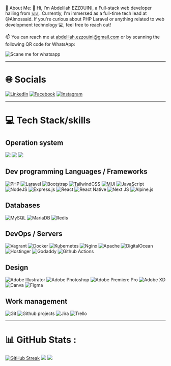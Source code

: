 💫 About Me:
👋 Hi, I’m Abdelilah EZZOUINI, a Full-stack web developer hailing from 🇲🇦. Currently, I'm immersed as a full-time tech lead at @Almossaid. If you're curious about PHP Laravel or anything related to web development technology 💻, feel free to reach out!

📫 You can reach me at abdelilah.ezzouini@gmail.com or by scanning the following QR code for WhatsApp:

![Scane me for whatsapp](https://drive.google.com/uc?id=10QRZbSQq4QOfA9o4WS3DDgRzNjQ9k2rU)

---

# 🌐 Socials
[![LinkedIn](https://img.shields.io/badge/LinkedIn-%230077B5.svg?logo=linkedin&logoColor=white)](https://linkedin.com/in/abdelilah-ezzouini)  [![Facebook](https://img.shields.io/badge/Facebook-%231877F2.svg?logo=Facebook&logoColor=white)](https://facebook.com/abdelilah.ezzouini)  [![Instagram](https://img.shields.io/badge/Instagram-%23E4405F.svg?logo=Instagram&logoColor=white)](https://instagram.com/ezzouini.abdelilah)  

---

# 💻 Tech Stack/skills
## Operation system
![](https://img.shields.io/badge/OS-Mac-info?style=flat&logo=apple&logoColor=white&color=%23942c00) ![](https://img.shields.io/badge/Windows-info?style=flat&logo=microsoft&Color=blue&color=blue)  ![](https://img.shields.io/badge/Ubuntu-info?style=flat&logo=ubuntu&logoColor=white&color=orange)

## Dev programming Languages / Frameworks
![PHP](https://img.shields.io/badge/php-%23777BB4.svg?style=for-the-badge&logo=php&logoColor=white) ![Laravel](https://img.shields.io/badge/laravel-%23FF2D20.svg?style=for-the-badge&logo=laravel&logoColor=white)
![Bootstrap](https://img.shields.io/badge/bootstrap-%23563D7C.svg?style=for-the-badge&logo=bootstrap&logoColor=white) ![TailwindCSS](https://img.shields.io/badge/tailwindcss-%2338B2AC.svg?style=for-the-badge&logo=tailwind-css&logoColor=white) ![MUI](https://img.shields.io/badge/MUI-%230081CB.svg?style=for-the-badge&logo=material-ui&logoColor=white)
![JavaScript](https://img.shields.io/badge/javascript-%23323330.svg?style=for-the-badge&logo=javascript&logoColor=%23F7DF1E) ![NodeJS](https://img.shields.io/badge/node.js-6DA55F?style=for-the-badge&logo=node.js&logoColor=white) ![Express.js](https://img.shields.io/badge/express.js-%23404d59.svg?style=for-the-badge&logo=express&logoColor=%2361DAFB) ![React](https://img.shields.io/badge/react-%2320232a.svg?style=for-the-badge&logo=react&logoColor=%2361DAFB) ![React Native](https://img.shields.io/badge/react_native-%2320232a.svg?style=for-the-badge&logo=react&logoColor=%2361DAFB) ![Next JS](https://img.shields.io/badge/Next-black?style=for-the-badge&logo=next.js&logoColor=white) ![Alpine.js](https://img.shields.io/badge/Alpine.js-%2320232a.svg?style=for-the-badge&logo=alpinedotjs&logoColor=%238BC0D0)

## Databases
![MySQL](https://img.shields.io/badge/mysql-%2300f.svg?style=for-the-badge&logo=mysql&logoColor=white)  ![MariaDB](https://img.shields.io/badge/MariaDB-003545?style=for-the-badge&logo=mariadb&logoColor=white) ![Redis](https://img.shields.io/badge/redis-%23DD0031.svg?style=for-the-badge&logo=redis&logoColor=white)

## DevOps / Servers
![Vagrant](https://img.shields.io/badge/vagrant-%231563FF.svg?style=for-the-badge&logo=vagrant&logoColor=white) ![Docker](https://img.shields.io/badge/docker-%230db7ed.svg?style=for-the-badge&logo=docker&logoColor=white) ![Kubernetes](https://img.shields.io/badge/kubernetes-%23326ce5.svg?style=for-the-badge&logo=kubernetes&logoColor=white)
![Nginx](https://img.shields.io/badge/nginx-%23009639.svg?style=for-the-badge&logo=nginx&logoColor=white) ![Apache](https://img.shields.io/badge/apache-%23D42029.svg?style=for-the-badge&logo=apache&logoColor=white)
![DigitalOcean](https://img.shields.io/badge/DigitalOcean-%230167ff.svg?style=for-the-badge&logo=digitalOcean&logoColor=white) ![Hostinger](https://img.shields.io/badge/hostinger-%23674CC4.svg?style=for-the-badge&logo=hostinger&logoColor=FFF) ![Godaddy](https://img.shields.io/badge/Godaddy-%231BDBDB.svg?style=for-the-badge&logo=godaddy&logoColor=555)
![Github Actions](https://img.shields.io/badge/Github%20Action-%23ededed.svg?style=for-the-badge&logo=githubactions&logoColor=black) 

## Design
![Adobe Illustrator](https://img.shields.io/badge/adobeillustrator-%23FF9A00.svg?style=for-the-badge&logo=adobeillustrator&logoColor=white) ![Adobe Photoshop](https://img.shields.io/badge/adobephotoshop-%2331A8FF.svg?style=for-the-badge&logo=adobephotoshop&logoColor=white) ![Adobe Premiere Pro](https://img.shields.io/badge/Adobe%20Premiere%20Pro-9999FF.svg?style=for-the-badge&logo=Adobe%20Premiere%20Pro&logoColor=white) ![Adobe XD](https://img.shields.io/badge/Adobe%20XD-470137?style=for-the-badge&logo=Adobe%20XD&logoColor=#FF61F6) ![Canva](https://img.shields.io/badge/Canva-%2300C4CC.svg?style=for-the-badge&logo=Canva&logoColor=white) ![Figma](https://img.shields.io/badge/figma-%23F24E1E.svg?style=for-the-badge&logo=figma&logoColor=white)

## Work management
![Git](https://img.shields.io/badge/Git-%23ededed.svg?style=for-the-badge&logo=git&logoColor=orange) ![Github projects](https://img.shields.io/badge/Github%20Projects-%232b3137.svg?style=for-the-badge&logo=github&logoColor=white) ![Jira](https://img.shields.io/badge/jira-%230A0FFF.svg?style=for-the-badge&logo=jira&logoColor=white) ![Trello](https://img.shields.io/badge/Trello-%23026AA7.svg?style=for-the-badge&logo=Trello&logoColor=white) 

---
# 📊 GitHub Stats :

[![GitHub Streak](https://github-readme-streak-stats.herokuapp.com?user=AbdelilahEzzouini&theme=transparent&hide_border=true&card_width=500)](https://git.io/streak-stats)
![](https://github-readme-stats.vercel.app/api?username=AbdelilahEzzouini&theme=dracula&hide_border=false&include_all_commits=true&count_private=false)
![](https://github-readme-stats.vercel.app/api/top-langs/?username=AbdelilahEzzouini&theme=dracula&hide_border=false&include_all_commits=true&count_private=false&layout=compact)
